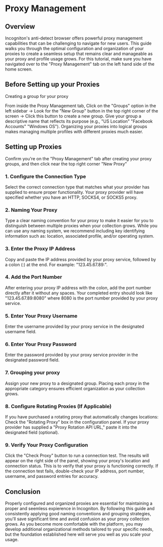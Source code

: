 # Proxy Management

## Overview

Incogniton's anti-detect browser offers powerful proxy management capabilities that can be challenging to navigate for new users. This guide walks you through the optimal configuration and organization of your proxies to create a seamless setup that remains clear and manageable as your proxy and profile usage grows. For this tutorial, make sure you have navigated over to the "Proxy Management" tab on the left hand side of the home screen.


## Before Setting up your Proxies
Creating a group for your proxy

From inside the Proxy Management tab,
Click on the "Groups" option in the left sidebar →
Look for the "New Group" button in the top right corner of the screen →
Click this button to create a new group.
Give your group a descriptive name that reflects its purpose (e.g., "US Location" "Facebook Accounts" "Windows OS").
Organizing your proxies into logical groups makes managing multiple profiles with different proxies much easier.  


## Setting up Proxies
Confirm you're on the "Proxy Management" tab after creating your proxy groups, and then click near the top right corner "New Proxy"

### 1. Configure the Connection Type

Select the correct connection type that matches what your provider has supplied to ensure proper functionality. Your proxy provider will have specified whether you have an HTTP, SOCKS4, or SOCKS5 proxy. 

### 2. Naming Your Proxy

Type a clear naming convention for your proxy to make it easier for you to distinguish between multiple proxies when your collection grows. While you can use any naming system, we recommend including key identifying information such as: location, associated profile, and/or operating system.

### 3. Enter the Proxy IP Address

Copy and paste the IP address provided by your proxy service, followed by a colon (:) at the end. For example: "123.45.67.89:".

### 4. Add the Port Number
    
After entering your proxy IP address with the colon, add the port number directly after it without any spaces. Your completed entry should look like "123.45.67.89:8080" where 8080 is the port number provided by your proxy service.

### 5. Enter Your Proxy Username

Enter the username provided by your proxy service in the designated username field.

### 6. Enter Your Proxy Password

Enter the password provided by your proxy service provider in the designated password field.

### 7. Grouping your proxy
    
Assign your new proxy to a designated group. Placing each proxy in the appropriate category ensures efficient organization as your collection grows.

### 8. Configure Rotating Proxies (If Applicable)

If you have purchased a rotating proxy that automatically changes locations: Check the "Rotating Proxy" box in the configuration panel.
If your proxy provider has supplied a "Proxy Rotation API URL," paste it into the designated field (optional).

### 9. Verify Your Proxy Configuration
 
Click the "Check Proxy" button to run a connection test. The results will appear on the right side of the panel, showing your proxy's location and connection status. This is to verify that your proxy is functioning correctly. If the connection test fails, double-check your IP address, port number, username, and password entries for accuracy.
 


## Conclusion

Properly configured and organized proxies are essential for maintaining a proper and seemless expierence in Incogniton. By following this guide and consistently applying good naming conventions and grouping strategies, you'll save significant time and avoid confusion as your proxy collection grows. As you become more comfortable with the platform, you may develop additional organizational methods tailored to your specific needs, but the foundation established here will serve you well as you scale your usage.